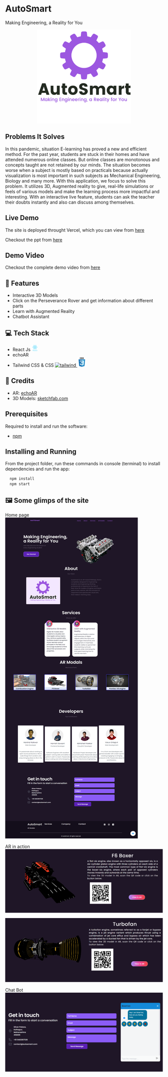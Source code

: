 
# AutoSmart

Making Engineering, a Reality for You

<p align="center">
<a href="#"><img width="300px" height="300px" align="center" src="https://github.com/Madmaxcoder2612/AutoSmart/blob/main/ReadmeImg/logo.png" height="175px"/></a>
</p>

    
## Problems It Solves

In this pandemic, situation E-learning has proved a new and efficient method. For the past year, students are stuck in their homes and have attended numerous online classes. But online classes are monotonous and concepts taught are not retained by our minds. The situation becomes worse when a subject is mostly based on practicals because actually visualization is most important in such subjects as Mechanical Engineering, Biology and many more. With this application, we focus to solve this problem. It utilizes 3D, Augmented reality to give, real-life simulations or feels of various models and make the learning process more impactful and interesting. With an interactive live feature, students can ask the teacher their doubts instantly and also can discuss among themselves.

  
## Live Demo

The site is deployed throught Vercel, which you can view from [here](https://madmaxcoder2612.github.io/AutoSmart/)

 Checkout the ppt from [here](https://www.canva.com/design/DAEqRBxYhNQ/2YENaqmc5UE2O6MC_OkBIg/view?utm_content=DAEqRBxYhNQ&utm_campaign=designshare&utm_medium=link&utm_source=sharebutton) 

 ## Demo Video

Checkout the complete demo video from [here](https://madmaxcoder2612.github.io/AutoSmart/)

 
## 🚀 Features

- Interactive 3D Models
- Click on the Perseverance Rover and get information about different parts
- Learn with Augmented Reality
- Chatbot Assistant
  
## 💻 Tech Stack

- React Js <a href="https://reactjs.org/" target="_blank"> <img src="https://raw.githubusercontent.com/devicons/devicon/master/icons/react/react-original-wordmark.svg" alt="react" width="20" height="20"/> </a>
- echoAR
- Tailwind CSS & CSS <a href="https://tailwindcss.com/" target="_blank"> <img src="https://www.vectorlogo.zone/logos/tailwindcss/tailwindcss-icon.svg" alt="tailwind" width="30" height="30"/> </a> <a href="https://www.w3schools.com/css/" target="_blank"> <img src="https://raw.githubusercontent.com/devicons/devicon/master/icons/css3/css3-original-wordmark.svg" alt="css3" width="30" height="30"/> </a>

## 🤝 Credits

- AR: [echoAR](https://www.echoar.xyz/)
- 3D Models: [sketchfab.com](https://sketchfab.com/)

## Prerequisites

Required to install and run the software:
- [npm](https://docs.npmjs.com/getting-started)


## Installing and Running

From the project folder, run these commands in console (terminal) to install dependencies and run the app:

```bash
  npm install
  npm start
```

  
## 🖼️ Some glimps of the site

Home page
![App Screenshot](https://github.com/Madmaxcoder2612/AutoSmart/blob/main/ReadmeImg/Home.png)

AR in action
![App Screenshot](https://github.com/Madmaxcoder2612/AutoSmart/blob/main/ReadmeImg/F6%20Boxer.png)

![App Screenshot](https://github.com/Madmaxcoder2612/AutoSmart/blob/main/ReadmeImg/Turbofan.png)

Chat Bot
![App Screenshot](https://github.com/Madmaxcoder2612/AutoSmart/blob/main/ReadmeImg/Chatbot.png)
